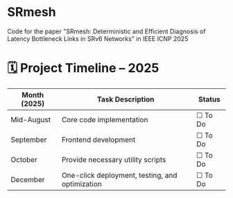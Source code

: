 # SRmesh
Code for the paper "SRmesh: Deterministic and Efficient Diagnosis of Latency Bottleneck Links in SRv6 Networks" in IEEE ICNP 2025

# 🗓️ Project Timeline – 2025

| Month (2025)   | Task Description                                 | Status     |
|----------------|--------------------------------------------------|------------|
| Mid-August     | Core code implementation                         | ☐ To Do       |
| September      | Frontend development                             | ☐ To Do     |
| October        | Provide necessary utility scripts                | ☐ To Do     |
| December       | One-click deployment, testing, and optimization  | ☐ To Do     |
